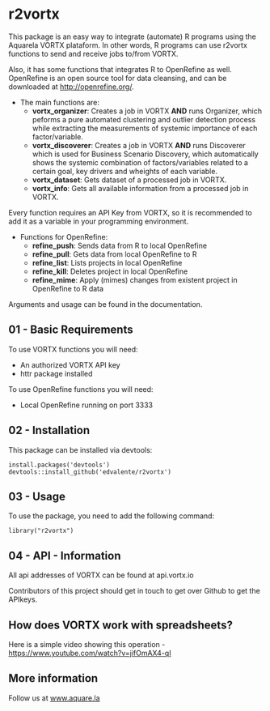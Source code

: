 # r2vortx
This package is an easy way to integrate (automate) R programs using the Aquarela VORTX plataform. In other words, R programs can use r2vortx functions to send and receive jobs to/from VORTX.

Also, it has some functions that integrates R to OpenRefine as well. OpenRefine is an open source tool for data cleansing, and can be downloaded at http://openrefine.org/.

 - The main functions are:
   - **vortx_organizer**: Creates a job in VORTX **AND** runs Organizer, which peforms a pure automated clustering and outlier detection process while extracting the measurements of systemic importance of each factor/variable.
   - **vortx_discoverer**: Creates a job in VORTX **AND** runs Discoverer which is used for Business Scenario Discovery, which automatically shows the systemic combination of factors/variables related to a certain goal, key drivers and wheights of each variable.
   - **vortx_dataset**: Gets dataset of a processed job in VORTX.
   - **vortx_info**: Gets all available information from a processed job in VORTX.

Every function requires an API Key from VORTX, 
so it is recommended to add it as a variable in your programming environment.
 
 - Functions for OpenRefine:
   - **refine_push**: Sends data from R to local OpenRefine
   - **refine_pull**: Gets data from local OpenRefine to R
   - **refine_list**: Lists projects in local OpenRefine
   - **refine_kill**: Deletes project in local OpenRefine
   - **refine_mime**: Apply (mimes) changes from existent project in OpenRefine to R data


Arguments and usage can be found in the documentation.

## 01 - Basic Requirements

To use VORTX functions you will need: 
  - An authorized VORTX API key 
  - httr package installed
  
To use OpenRefine functions you will need:
  - Local OpenRefine running on port 3333
  

## 02 - Installation

This package can be installed via devtools:
```
install.packages('devtools')
devtools::install_github('edvalente/r2vortx')
```

## 03 - Usage

To use the package, you need to add the following command:
```
library("r2vortx")
```

## 04 - API - Information
All api addresses of VORTX can be found at api.vortx.io 

Contributors of this project should get in touch to get over Github to get the APIkeys. 

## How does VORTX work with spreadsheets? 
Here is a simple video showing this operation - https://www.youtube.com/watch?v=jifOmAX4-qI

## More information
Follow us at www.aquare.la 
